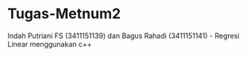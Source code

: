 # Tugas-Metnum2
Indah Putriani FS (3411151139) dan Bagus Rahadi (3411151141) - Regresi Linear menggunakan c++
